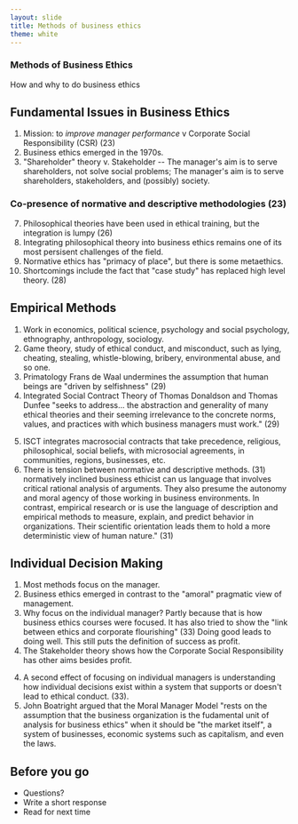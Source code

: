 ```yaml
---
layout: slide
title: Methods of business ethics
theme: white
---
```


<section data-background="url=">
<section data-markdown>

# Methods of Business Ethics

How and why to do business ethics

</section></section> <section data-markdown>

## Fundamental Issues in Business Ethics

1. Mission: to *improve manager performance* v Corporate Social Responsibility (CSR) (23)
4. Business ethics emerged in the 1970s.
5. "Shareholder" theory v. Stakeholder -- The manager's aim is to serve shareholders, not solve social problems; The manager's aim is to serve shareholders, stakeholders, and (possibly) society. 

</section> <section data-markdown>

### Co-presence of normative and descriptive methodologies (23)

7. Philosophical theories have been used in ethical training, but the integration is lumpy (26)
8. Integrating philosophical theory into business ethics remains one of its most persisent challenges of the field.
9. Normative ethics has "primacy of place", but there is some metaethics.
10. Shortcomings include the fact that "case study" has replaced high level theory. (28)

</section> <section data-markdown>

## Empirical Methods

1. Work in economics, political science, psychology and social psychology, ethnography, anthropology, sociology. 
2. Game theory, study of ethical conduct, and misconduct, such as lying, cheating, stealing, whistle-blowing, bribery, environmental abuse, and so one. 
3. Primatology Frans de Waal undermines the assumption that human beings are "driven by selfishness" (29)
4. Integrated Social Contract Theory of Thomas Donaldson and Thomas Dunfee "seeks to address... the abstraction and generality of many ethical theories and their seeming irrelevance to the concrete norms, values, and practices with which business managers must work." (29)

</section> <section data-markdown>

5. ISCT integrates macrosocial contracts that take precedence, religious, philosophical, social beliefs, with microsocial agreements, in communities, regions, businesses, etc. 
6. There is tension between normative and descriptive methods. (31) normatively inclined business ethicist can us language that involves critical rational analysis of arguments. They also presume the autonomy and moral agency of those working in business environments. In contrast, empirical research or is use the language of description and empirical methods to measure, explain, and predict behavior in organizations. Their scientific orientation leads them to hold a more deterministic view of human nature." (31)

</section> <section data-markdown>

## Individual Decision Making

1. Most methods focus on the manager. 
2. Business ethics emerged in contrast to the "amoral" pragmatic view of management.
3. Why focus on the individual manager? Partly because that is how business ethics courses were focused. It has also tried to show the "link between ethics and corporate flourishing" (33) Doing good leads to doing well. This still puts the definition of success as profit. 
4. The Stakeholder theory shows how the Corporate Social Responsibility has other aims besides profit. 

</section> <section data-markdown>

4. A second effect of focusing on individual managers is understanding how individual decisions exist within a system that supports or doesn't lead to ethical conduct. (33). 
5. John Boatright argued that the Moral Manager Model "rests on the assumption that the business organization is the fudamental unit of analysis for business ethics" when it should be "the market itself", a system of businesses, economic systems such as capitalism, and even the laws.

</section> <section data-markdown>

##

</section> <section data-markdown>

##

</section> <section data-markdown>

##

</section> <section data-markdown>

##

</section> <section data-markdown>

##

</section> <section data-markdown>

##

</section> <section data-markdown>

##

</section> <section data-markdown>

##



# Before you go

* Questions?
* Write a short response
* Read for next time
